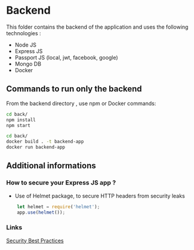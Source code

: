 # Backend

This folder contains the backend of the application and uses the following technologies :

* Node JS
* Express JS
* Passport JS (local, jwt, facebook, google)
* Mongo DB
* Docker

## Commands to run only the backend

From the backend directory , use npm or Docker commands:

```bash
cd back/
npm install
npm start
```

```bash
cd back/
docker build . -t backend-app
docker run backend-app
```

## Additional informations

### How to secure your Express JS app ?

* Use of Helmet package, to secure HTTP headers from security leaks

```js
    let helmet = require('helmet');
    app.use(helmet());
```

### Links

[Security Best Practices](https://expressjs.com/en/advanced/best-practice-security.html)
